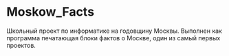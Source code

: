 # Moskow_Facts
Школьный проект по информатике на годовщину Москвы.
Выполнен как программа печатающая блоки фактов о Москве, один из самый первых проектов.

